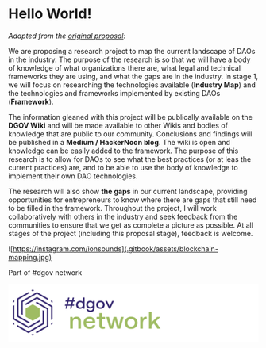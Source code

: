 # Hello World!

_Adapted from the_ [_original proposal_](https://docs.google.com/spreadsheets/d/1pQrfzQMafzrsXt66ZzJBTjm20qeLXoUFX51ptRywLm4/edit#gid=1194219037)_:_

We are proposing a research project to map the current landscape of DAOs in the industry. The purpose of the research is so that we will have a body of knowledge of what organizations there are, what legal and technical frameworks they are using, and what the gaps are in the industry. In stage 1, we will focus on researching the technologies available \(**Industry Map**\) and the technologies and frameworks implemented by existing DAOs \(**Framework**\). 

The information gleaned with this project will be publically available on the **DGOV Wiki** and will be made available to other Wikis and bodies of knowledge that are public to our community. Conclusions and findings will be published in a **Medium / HackerNoon blog**. The wiki is open and knowledge can be easily added to the framework. The purpose of this research is to allow for DAOs to see what the best practices \(or at leas the current practices\) are, and to be able to use the body of knowledge to implement their own DAO technologies. 

The research will also show **the gaps** in our current landscape, providing opportunities for entrepreneurs to know where there are gaps that still need to be filled in the framework. Throughout the project, I will work collaboratively with others in the industry and seek feedback from the communities to ensure that we get as complete a picture as possible. At all stages of the project \(including this proposal stage\), feedback is welcome.

![https://instagram.com/ionsounds](.gitbook/assets/blockchain-mapping.jpg)

Part of \#dgov network

![](.gitbook/assets/image%20%287%29.png)

